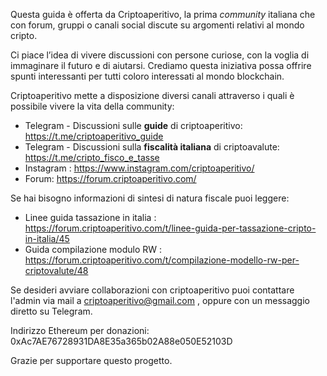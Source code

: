 Questa guida è offerta da Criptoaperitivo, la prima *community* italiana che con forum, gruppi o canali social discute su argomenti relativi al mondo cripto.

Ci piace l’idea di vivere discussioni con persone curiose, con la voglia di immaginare il futuro e di aiutarsi. Crediamo questa iniziativa possa offrire spunti interessanti per tutti coloro interessati al mondo blockchain.

Criptoaperitivo mette a disposizione diversi canali attraverso i quali è possibile vivere la vita della community:

* Telegram - Discussioni sulle **guide** di criptoaperitivo: https://t.me/criptoaperitivo_guide
* Telegram - Discussioni sulla **fiscalità italiana** di criptoavalute: https://t.me/cripto_fisco_e_tasse
* Instagram : https://www.instagram.com/criptoaperitivo/
* Forum: https://forum.criptoaperitivo.com/

Se hai bisogno informazioni di sintesi di natura fiscale puoi leggere:
* Linee guida tassazione in italia : https://forum.criptoaperitivo.com/t/linee-guida-per-tassazione-cripto-in-italia/45
* Guida compilazione modulo RW : https://forum.criptoaperitivo.com/t/compilazione-modello-rw-per-criptovalute/48

Se desideri avviare collaborazioni con criptoaperitivo puoi contattare l'admin via mail a criptoaperitivo@gmail.com , oppure con un messaggio diretto su Telegram.

Indirizzo Ethereum per donazioni: 0xAc7AE76728931DA8E35a365b02A88e050E52103D

Grazie per supportare questo progetto.
